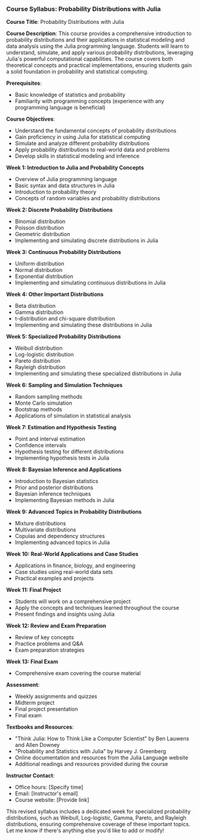 ### Course Syllabus: Probability Distributions with Julia

**Course Title**: Probability Distributions with Julia

**Course Description**:
This course provides a comprehensive introduction to probability distributions and their applications in statistical modeling and data analysis using the Julia programming language. Students will learn to understand, simulate, and apply various probability distributions, leveraging Julia's powerful computational capabilities. The course covers both theoretical concepts and practical implementations, ensuring students gain a solid foundation in probability and statistical computing.

**Prerequisites**:
- Basic knowledge of statistics and probability
- Familiarity with programming concepts (experience with any programming language is beneficial)

**Course Objectives**:
- Understand the fundamental concepts of probability distributions
- Gain proficiency in using Julia for statistical computing
- Simulate and analyze different probability distributions
- Apply probability distributions to real-world data and problems
- Develop skills in statistical modeling and inference

**Week 1: Introduction to Julia and Probability Concepts**
- Overview of Julia programming language
- Basic syntax and data structures in Julia
- Introduction to probability theory
- Concepts of random variables and probability distributions

**Week 2: Discrete Probability Distributions**
- Binomial distribution
- Poisson distribution
- Geometric distribution
- Implementing and simulating discrete distributions in Julia

**Week 3: Continuous Probability Distributions**
- Uniform distribution
- Normal distribution
- Exponential distribution
- Implementing and simulating continuous distributions in Julia

**Week 4: Other Important Distributions**
- Beta distribution
- Gamma distribution
- t-distribution and chi-square distribution
- Implementing and simulating these distributions in Julia

**Week 5: Specialized Probability Distributions**
- Weibull distribution
- Log-logistic distribution
- Pareto distribution
- Rayleigh distribution
- Implementing and simulating these specialized distributions in Julia

**Week 6: Sampling and Simulation Techniques**
- Random sampling methods
- Monte Carlo simulation
- Bootstrap methods
- Applications of simulation in statistical analysis

**Week 7: Estimation and Hypothesis Testing**
- Point and interval estimation
- Confidence intervals
- Hypothesis testing for different distributions
- Implementing hypothesis tests in Julia

**Week 8: Bayesian Inference and Applications**
- Introduction to Bayesian statistics
- Prior and posterior distributions
- Bayesian inference techniques
- Implementing Bayesian methods in Julia

**Week 9: Advanced Topics in Probability Distributions**
- Mixture distributions
- Multivariate distributions
- Copulas and dependency structures
- Implementing advanced topics in Julia

**Week 10: Real-World Applications and Case Studies**
- Applications in finance, biology, and engineering
- Case studies using real-world data sets
- Practical examples and projects

**Week 11: Final Project**
- Students will work on a comprehensive project
- Apply the concepts and techniques learned throughout the course
- Present findings and insights using Julia

**Week 12: Review and Exam Preparation**
- Review of key concepts
- Practice problems and Q&A
- Exam preparation strategies

**Week 13: Final Exam**
- Comprehensive exam covering the course material

**Assessment**:
- Weekly assignments and quizzes
- Midterm project
- Final project presentation
- Final exam

**Textbooks and Resources**:
- "Think Julia: How to Think Like a Computer Scientist" by Ben Lauwens and Allen Downey
- "Probability and Statistics with Julia" by Harvey J. Greenberg
- Online documentation and resources from the Julia Language website
- Additional readings and resources provided during the course

**Instructor Contact**:
- Office hours: [Specify time]
- Email: [Instructor's email]
- Course website: [Provide link]

This revised syllabus includes a dedicated week for specialized probability distributions, such as Weibull, Log-logistic, Gamma, Pareto, and Rayleigh distributions, ensuring comprehensive coverage of these important topics. Let me know if there's anything else you'd like to add or modify!

